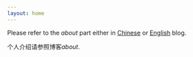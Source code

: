 ```yaml
---
layout: home
---
```


Please refer to the *about* part either in [Chinese](http://yufree.github.com/blogcn) or [English](http://yufree.github.com/blog) blog.

个人介绍请参照博客*about*.
